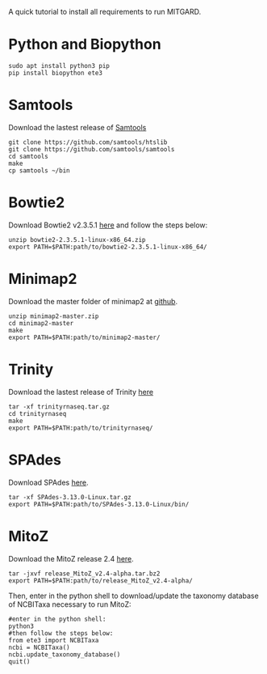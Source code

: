 A quick tutorial to install all requirements to run MITGARD.

Python and Biopython
====================
```
sudo apt install python3 pip
pip install biopython ete3
```

Samtools
========
Download the lastest release of [Samtools](http://quinlanlab.org/tutorials/samtools/samtools.html)
```
git clone https://github.com/samtools/htslib
git clone https://github.com/samtools/samtools
cd samtools
make
cp samtools ~/bin
```

Bowtie2
=======
Download Bowtie2 v2.3.5.1 [here](https://sourceforge.net/projects/bowtie-bio/files/bowtie2/2.3.5.1/) and follow the steps below:
```
unzip bowtie2-2.3.5.1-linux-x86_64.zip
export PATH=$PATH:path/to/bowtie2-2.3.5.1-linux-x86_64/
```

Minimap2
========
Download the master folder of minimap2 at [github](https://github.com/lh3/minimap2).
```
unzip minimap2-master.zip
cd minimap2-master
make
export PATH=$PATH:path/to/minimap2-master/
```

Trinity
=======
Download the lastest release of Trinity [here](https://github.com/trinityrnaseq/trinityrnaseq/releases)
```
tar -xf trinityrnaseq.tar.gz
cd trinityrnaseq
make
export PATH=$PATH:path/to/trinityrnaseq/
```

SPAdes
======
Download SPAdes [here](http://cab.spbu.ru/files/release3.13.0/SPAdes-3.13.0-Linux.tar.gz).
```
tar -xf SPAdes-3.13.0-Linux.tar.gz
export PATH=$PATH:path/to/SPAdes-3.13.0-Linux/bin/
```

MitoZ
=====
Download the MitoZ release 2.4 [here](https://github.com/linzhi2013/MitoZ/blob/master/version_2.4-alpha/release_MitoZ_v2.4-alpha.tar.bz2).
```
tar -jxvf release_MitoZ_v2.4-alpha.tar.bz2
export PATH=$PATH:path/to/release_MitoZ_v2.4-alpha/
```
Then, enter in the python shell to download/update the taxonomy database of NCBITaxa necessary to run MitoZ:
```
#enter in the python shell:
python3
#then follow the steps below:
from ete3 import NCBITaxa
ncbi = NCBITaxa()
ncbi.update_taxonomy_database()
quit()
```
